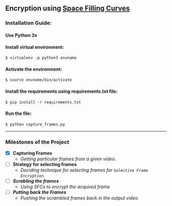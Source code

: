 ## Encryption using [Space Filling Curves](https://en.wikipedia.org/wiki/Space-filling_curve)



### Installation Guide:

#### Use Python 3x

#### Install virtual environment: 
`$ virtualenv -p python3 envname` 
#### Activate the environment: 
`$ source envname/bin/activate`
#### Install the requirements using requirements.txt file: 
`$ pip install -r requirements.txt`

#### Run the file: 
`$ python capture_frames.py`


---

### Milestones of the Project

- [x] <b>Capturing Frames</b>
	- <i>Getting particular frames from a given video</i>.
- [ ] <b>Strategy for selecting frames</b>
	- <i> Deciding technique for selecting frames for `Selective Frame Encryption`.
- [ ] <b>Scrabling the frames</b>
	- <i>Using SFCs to encrypt the acquired frame</i>
- [ ] <b>Putting back the Frames</b>
	- <i>Pushing the scrambled frames back in the output video</i>